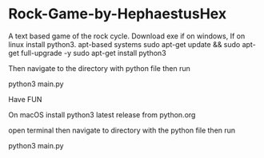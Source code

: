 # Rock-Game-by-HephaestusHex
A text based game of the rock cycle.
Download exe if on windows,
If on linux install python3. apt-based systems
sudo apt-get update && sudo apt-get full-upgrade -y
sudo apt-get install python3

Then navigate to the directory with python file then run

python3 main.py

Have FUN

On macOS install python3 latest release from python.org

open terminal then navigate to directory with the python file then run

python3 main.py

